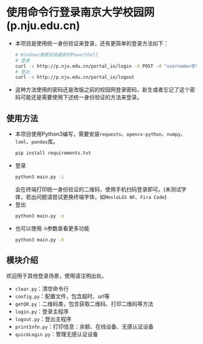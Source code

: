 # 使用命令行登录南京大学校园网(p.nju.edu.cn)
* 本项目是使用统一身份验证来登录，还有更简单的登录方法如下：
  ```bash
  # Windows需要安装最新的PowerShell
  # 登录
  curl -s http://p.nju.edu.cn/portal_io/login -X POST -d "username=学号&password=密码"
  # 登出
  curl -s http://p.nju.edu.cn/portal_io/logout
  ```
* 这种方法使用的密码还是改版之前的校园网登录密码，新生或者忘记了这个密码可能还是需要使用下述统一身份验证的方法来登录。

## 使用方法
* 本项目使用Python3编写，需要安装`requests`、`opencv-python`、`numpy`、`lxml`、`pandas`库。
  ```bash
  pip install requirements.txt
  ```
* 登录
  ```bash
  python3 main.py -i
  ```
  会在终端打印统一身份验证的二维码，使用手机扫码登录即可。(未测试字体，若出问题请尝试更换终端字体，如`MesloLGS NF`、`Fira Code`)
* 登出
  ```bash
  python3 main.py -o
  ```
* 也可以使用`-h`参数查看更多功能
  ```bash
  python3 main.py -h
  ```

## 模块介绍
欢迎用于其他登录场景，使用请注明出处。
</br>
* `clear.py`：清空命令行
* `config.py`：配置文件，包含超时、url等
* `getQR.py`：二维码类，包含获取二维码、打印二维码等方法
* `login.py`：登录主程序
* `logout.py`：登出主程序
* `printInfo.py`：打印信息：余额、在线设备、无感认证设备
* `quickLogin.py`：管理无感认证设备